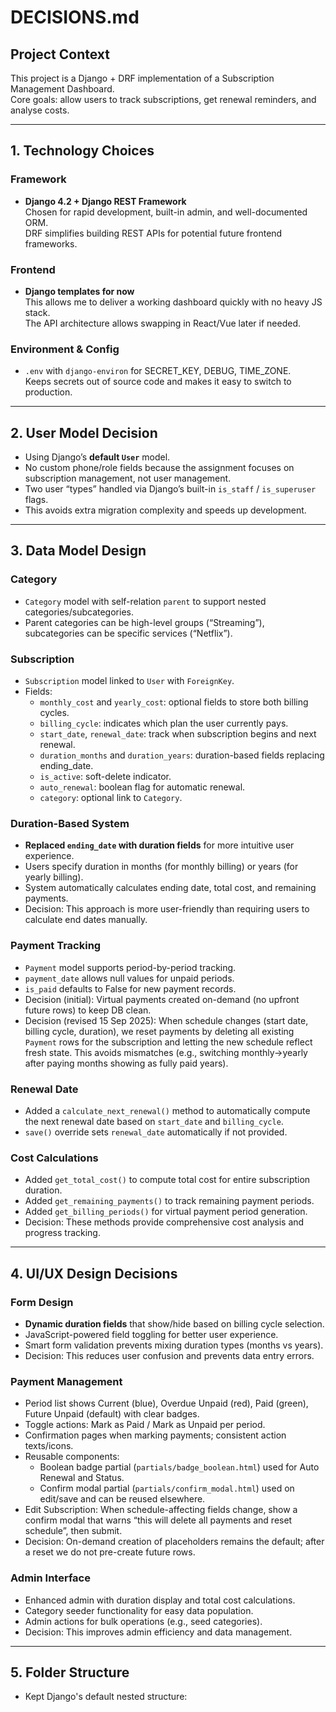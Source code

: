 # DECISIONS.md

## Project Context

This project is a Django + DRF implementation of a Subscription Management Dashboard.  
Core goals: allow users to track subscriptions, get renewal reminders, and analyse costs.

---

## 1. Technology Choices

### Framework

- **Django 4.2 + Django REST Framework**  
  Chosen for rapid development, built-in admin, and well-documented ORM.  
  DRF simplifies building REST APIs for potential future frontend frameworks.

### Frontend

- **Django templates for now**  
  This allows me to deliver a working dashboard quickly with no heavy JS stack.  
  The API architecture allows swapping in React/Vue later if needed.

### Environment & Config

- `.env` with `django-environ` for SECRET_KEY, DEBUG, TIME_ZONE.  
  Keeps secrets out of source code and makes it easy to switch to production.

---

## 2. User Model Decision

- Using Django’s **default `User`** model.
- No custom phone/role fields because the assignment focuses on subscription management, not user management.
- Two user “types” handled via Django’s built-in `is_staff` / `is_superuser` flags.
- This avoids extra migration complexity and speeds up development.

---

## 3. Data Model Design

### Category

- `Category` model with self-relation `parent` to support nested categories/subcategories.
- Parent categories can be high-level groups (“Streaming”), subcategories can be specific services (“Netflix”).

### Subscription

- `Subscription` model linked to `User` with `ForeignKey`.
- Fields:
  - `monthly_cost` and `yearly_cost`: optional fields to store both billing cycles.
  - `billing_cycle`: indicates which plan the user currently pays.
  - `start_date`, `renewal_date`: track when subscription begins and next renewal.
  - `duration_months` and `duration_years`: duration-based fields replacing ending_date.
  - `is_active`: soft-delete indicator.
  - `auto_renewal`: boolean flag for automatic renewal.
  - `category`: optional link to `Category`.

### Duration-Based System

- **Replaced `ending_date` with duration fields** for more intuitive user experience.
- Users specify duration in months (for monthly billing) or years (for yearly billing).
- System automatically calculates ending date, total cost, and remaining payments.
- Decision: This approach is more user-friendly than requiring users to calculate end dates manually.

### Payment Tracking

- `Payment` model supports period-by-period tracking.
- `payment_date` allows null values for unpaid periods.
- `is_paid` defaults to False for new payment records.
- Decision (initial): Virtual payments created on-demand (no upfront future rows) to keep DB clean.
- Decision (revised 15 Sep 2025): When schedule changes (start date, billing cycle, duration), we reset payments by deleting all existing `Payment` rows for the subscription and letting the new schedule reflect fresh state. This avoids mismatches (e.g., switching monthly→yearly after paying months showing as fully paid years).

### Renewal Date

- Added a `calculate_next_renewal()` method to automatically compute the next renewal date based on `start_date` and `billing_cycle`.
- `save()` override sets `renewal_date` automatically if not provided.

### Cost Calculations

- Added `get_total_cost()` to compute total cost for entire subscription duration.
- Added `get_remaining_payments()` to track remaining payment periods.
- Added `get_billing_periods()` for virtual payment period generation.
- Decision: These methods provide comprehensive cost analysis and progress tracking.

---

## 4. UI/UX Design Decisions

### Form Design

- **Dynamic duration fields** that show/hide based on billing cycle selection.
- JavaScript-powered field toggling for better user experience.
- Smart form validation prevents mixing duration types (months vs years).
- Decision: This reduces user confusion and prevents data entry errors.

### Payment Management

- Period list shows Current (blue), Overdue Unpaid (red), Paid (green), Future Unpaid (default) with clear badges.
- Toggle actions: Mark as Paid / Mark as Unpaid per period.
- Confirmation pages when marking payments; consistent action texts/icons.
- Reusable components:
  - Boolean badge partial (`partials/badge_boolean.html`) used for Auto Renewal and Status.
  - Confirm modal partial (`partials/confirm_modal.html`) used on edit/save and can be reused elsewhere.
- Edit Subscription: When schedule-affecting fields change, show a confirm modal that warns “this will delete all payments and reset schedule”, then submit.
- Decision: On-demand creation of placeholders remains the default; after a reset we do not pre-create future rows.

### Admin Interface

- Enhanced admin with duration display and total cost calculations.
- Category seeder functionality for easy data population.
- Admin actions for bulk operations (e.g., seed categories).
- Decision: This improves admin efficiency and data management.

---

## 5. Folder Structure

- Kept Django's default nested structure:
